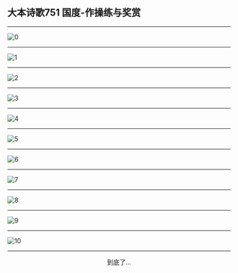 
## 大本诗歌751 国度-作操练与奖赏
        
<div id="aplayer0"></div>

<div id="aplayer1"></div>

<div id="aplayer2"></div>

---

<img alt="0" data-original="/data/d0750/0.png">

---

<img alt="1" data-original="/data/d0750/1.png">

---

<img alt="2" data-original="/data/d0750/2.png">

---

<img alt="3" data-original="/data/d0750/3.png">

---

<img alt="4" data-original="/data/d0750/4.png">

---

<img alt="5" data-original="/data/d0750/5.png">

---

<img alt="6" data-original="/data/d0750/6.png">

---

<img alt="7" data-original="/data/d0750/7.png">

---

<img alt="8" data-original="/data/d0750/8.png">

---

<img alt="9" data-original="/data/d0750/9.png">

---

<img alt="10" data-original="/data/d0750/10.png">

---

<p style="text-align: center">到底了...</p>

<script src="/js/dist-view.js"></script>

<script>
MAIN.id = 'd0750';
        
const ap0 = new APlayer({
    container: document.getElementById('aplayer0'),
    volume: 1,
    loop: 'none',
    preload: 'none',
    audio: [{
        name: '大本诗歌751.mp3',
        artist: '大本诗歌',
        url: 'https://res.wx.qq.com/voice/getvoice?mediaid=MzI0NTk3MDM5M18yMjQ3NDk4MzA2',
        cover: '/favicon'
    }]
});
const ap1 = new APlayer({
    container: document.getElementById('aplayer1'),
    volume: 1,
    loop: 'none',
    preload: 'none',
    audio: [{
        name: '大本诗歌751第一节领唱.mp3',
        artist: '大本诗歌',
        url: 'https://res.wx.qq.com/voice/getvoice?mediaid=MzI0NTk3MDM5M18yMjQ3NDk4MzA3',
        cover: '/favicon'
    }]
});
const ap2 = new APlayer({
    container: document.getElementById('aplayer2'),
    volume: 1,
    loop: 'none',
    preload: 'none',
    audio: [{
        name: '大本诗歌751教唱版.mp3',
        artist: '大本诗歌',
        url: 'https://res.wx.qq.com/voice/getvoice?mediaid=MzI0NTk3MDM5M18yMjQ3NDk4MzA4',
        cover: '/favicon'
    }]
});
</script>
